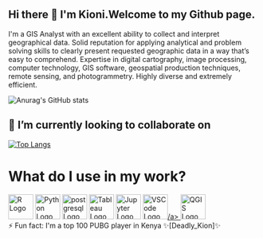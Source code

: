 ## Hi there 👋 I'm Kioni.Welcome to my Github page. 
I'm a GIS Analyst with an excellent ability to collect and interpret geographical data. Solid reputation for applying analytical and problem solving skills to clearly present requested geographic data in a way that’s easy to comprehend. Expertise in digital cartography, image processing, computer technology, GIS software, geospatial production techniques, remote sensing, and photogrammetry.  Highly diverse and extremely efficient.

![Anurag's GitHub stats](https://github-readme-stats.vercel.app/api?username=francis-kioni&show_icons=true&theme=radical)

## 👯 I’m currently looking to collaborate on
[![Top Langs](https://github-readme-stats.vercel.app/api/top-langs/?username=francis-kioni&layout=donut)](https://github.com/anuraghazra/github-readme-stats)

<h1>What do I use in my work?</h1>
    <div class="tech-container">
        <a href="#" class="tech r"><img src="https://www.r-project.org/logo/Rlogo.png" alt="R Logo" width="50"></a>
        <a href="#" class="tech python"><img src="https://www.python.org/static/community_logos/python-logo.png" alt="Python Logo" width="50"></a>
        <a href="#" class="tech postgresql"><img src="https://w7.pngwing.com/pngs/657/27/png-transparent-postgresql-original-wordmark-logo-icon-thumbnail.png" alt="postgresql Logo" width="50"></a>
        <a href="#" class="tech tableau"><img src="https://public.tableau.com/static/images/favicon-32x32.png" alt="Tableau Logo" width="50"></a>
        <a href="#" class="tech jupyter"><img src="https://jupyter.org/assets/nav_logo.svg" alt="Jupyter Logo" width="50"></a>
        <a href="#" class="tech vscode"><img src="https://code.visualstudio.com/assets/images/code-stable.png" alt="VSCode Logo" width="50">/a>
        <a href="#" class="tech qgis"><img src="https://qgis.org/en/_downloads/b738556101ca15d573f1a7e334e33407/qgis-logo.png" alt="QGIS Logo" width="50"></a>
    </div>
</body>
</html>
⚡ Fun fact: I'm a top 100 PUBG player in Kenya ✨[Deadly_Kion]✨
<!--
**francis-kioni/francis-kioni** is a ✨ _special_ ✨ repository because its `README.md` (this file) appears on your GitHub profile.

Here are some ideas to get you started:

- 🔭 I’m currently working on ...
- 🌱 I’m currently learning ...
- 👯 I’m looking to collaborate on ...
- 🤔 I’m looking for help with ...
- 💬 Ask me about ...
- 📫 How to reach me: ...
- 😄 Pronouns: ...
- ...
-[![Kioni's GitHub stats](https://github-readme-stats.vercel.app/api?username=francis-kioni](https://github.com/francis-kioni/github-readme-stats)
-->
